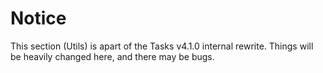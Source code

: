 # Notice
This section (Utils) is apart of the Tasks v4.1.0 internal rewrite. Things will be heavily changed here, and there may be bugs. 
